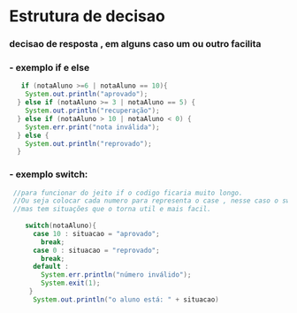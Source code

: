 # Estrutura de decisao
 ### decisao de resposta , em alguns caso um ou outro facilita 
 ### - exemplo if e else
 ~~~java
    if (notaAluno >=6 | notaAluno == 10){
     System.out.println("aprovado");
   } else if (notaAluno >= 3 | notaAluno == 5) {
     System.out.println("recuperação");
   } else if (notaAluno > 10 | notaAluno < 0) {
     System.err.print("nota inválida");
   } else {
     System.out.println("reprovado");
   }
~~~
### - exemplo switch:
~~~java
 //para funcionar do jeito if o codigo ficaria muito longo. 
 //Ou seja colocar cada numero para representa o case , nesse caso o switch não seria uma boa opção!
 //mas tem situações que o torna util e mais facil.
    
    switch(notaAluno){  
      case 10 : situacao = "aprovado";
        break;
      case 0 : situacao = "reprovado";
        break;
      default :
        System.err.println("número inválido");
        System.exit(1);
     }
      System.out.println("o aluno está: " + situacao)
~~~ 
